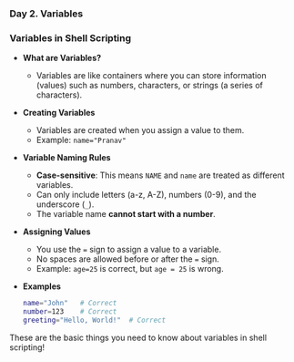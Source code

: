 ### Day 2. Variables 

### Variables in Shell Scripting 

- **What are Variables?**
  - Variables are like containers where you can store information (values) such as numbers, characters, or strings (a series of characters).
  
- **Creating Variables**
  - Variables are created when you assign a value to them.
  - Example: `name="Pranav"`

- **Variable Naming Rules**
  - **Case-sensitive**: This means `NAME` and `name` are treated as different variables.
  - Can only include letters (a-z, A-Z), numbers (0-9), and the underscore (`_`).
  - The variable name **cannot start with a number**.

- **Assigning Values**
  - You use the `=` sign to assign a value to a variable.
  - No spaces are allowed before or after the `=` sign.
  - Example: `age=25` is correct, but `age = 25` is wrong.

- **Examples**
  ```bash
  name="John"   # Correct
  number=123    # Correct
  greeting="Hello, World!"  # Correct
  ``` 

These are the basic things you need to know about variables in shell scripting!
